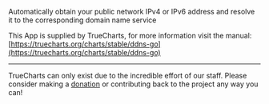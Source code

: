 Automatically obtain your public network IPv4 or IPv6 address and resolve it to the corresponding domain name service

This App is supplied by TrueCharts, for more information visit the manual: [https://truecharts.org/charts/stable/ddns-go](https://truecharts.org/charts/stable/ddns-go)

---

TrueCharts can only exist due to the incredible effort of our staff.
Please consider making a [donation](https://truecharts.org/sponsor) or contributing back to the project any way you can!
